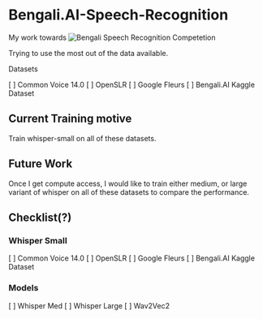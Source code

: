 # Bengali.AI-Speech-Recognition

My work towards ![Bengali Speech Recognition Competetion](https://www.kaggle.com/competitions/bengaliai-speech/)

Trying to use the most out of the data available.

Datasets

[ ] Common Voice 14.0
[ ] OpenSLR
[ ] Google Fleurs
[ ] Bengali.AI Kaggle Dataset

## Current Training motive

Train whisper-small on all of these datasets.

## Future Work

Once I get compute access, I would like to train either medium, or large variant of whisper on all of these datasets to compare the performance.


## Checklist(?)

### Whisper Small

[ ] Common Voice 14.0
[ ] OpenSLR
[ ] Google Fleurs
[ ] Bengali.AI Kaggle Dataset

### Models

[ ] Whisper Med
[ ] Whisper Large
[ ] Wav2Vec2
